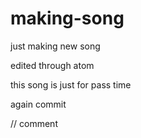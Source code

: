 # making-song
just making new song

edited through atom

this song is just for pass time

again commit

// comment
